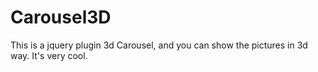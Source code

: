 Carousel3D
==========

This is a jquery plugin 3d Carousel, and you can show the pictures in 3d way.
It's very cool.

